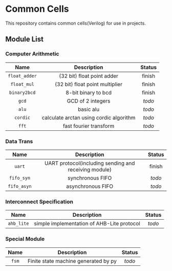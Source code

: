 # Common Cells

This repository contains common cells(Verilog) for use in projects.

## Module List

### Computer Arithmetic

| Name | Description | Status |
| :-: | :-: | :-: |
| `float_adder` | (32 bit) float point adder | finish |
| `float_mul` | (32 bit) float point multiplier | finish |
| `binary2bcd` | 8-bit binary to bcd | finish |
| `gcd` | GCD of 2 integers | *todo* |
| `alu` | basic alu | *todo* |
| `cordic` | calculate arctan using cordic algorithm | *todo* |
| `fft` | fast fourier transform | *todo* |


### Data Trans

| Name | Description | Status |
| :-: | :-: | :-: |
| `uart` | UART protocol(including sending and receiving module) | finish |
| `fifo_syn` | synchronous FIFO | *todo* |
| `fifo_asyn` | asynchronous FIFO | *todo* |

### Interconnect Specification

| Name | Description | Status |
| :-: | :-: | :-: |
| `ahb_lite` | simple implementation of AHB-Lite protocol | *todo* |

### Special Module

| Name | Description | Status |
| :-: | :-: | :-: |
| `fsm` | Finite state machine generated by py | *todo* |